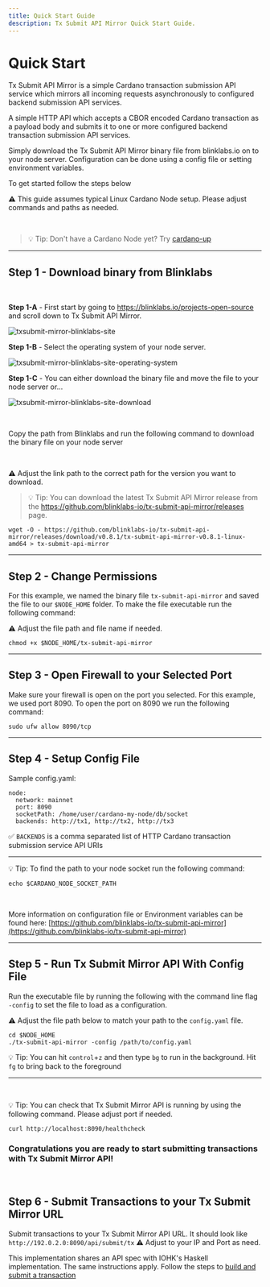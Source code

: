 ```yaml
---
title: Quick Start Guide
description: Tx Submit API Mirror Quick Start Guide.
---
```


# Quick Start

Tx Submit API Mirror is a simple Cardano transaction submission API service which mirrors all incoming requests asynchronously to configured backend submission API services.

A simple HTTP API which accepts a CBOR encoded Cardano transaction as a payload body and submits it to one or more configured backend transaction submission API services.

Simply download the Tx Submit API Mirror binary file from blinklabs.io on to your node server. Configuration can be done using a config file or setting environment variables.  

To get started follow the steps below

⚠️ This guide assumes typical Linux Cardano Node setup. Please adjust commands and paths as needed.

<br>

> 💡 Tip: Don't have a Cardano Node yet? Try [cardano-up](../../cardano-up/001-cardano-up)

***

## Step 1 - Download binary from Blinklabs  
<br>

**Step 1-A** - First start by going to <a href="https://blinklabs.io/projects-open-source" target="_blank">https://blinklabs.io/projects-open-source</a> and scroll down to Tx Submit API Mirror.  

![txsubmit-mirror-blinklabs-site](/txsubmit-mirror-blinklabs-site.png)
<br>

**Step 1-B** - Select the operating system of your node server.  

![txsubmit-mirror-blinklabs-site-operating-system](/txsubmit-mirror-blinklabs-site-operating-system.png)
<br>

**Step 1-C** - You can either download the binary file and move the file to your node server or...  

![txsubmit-mirror-blinklabs-site-download](/txsubmit-mirror-blinklabs-site-download.png)

<br>

Copy the path from Blinklabs and run the following command to download the binary file on your node server  

<br>

⚠️ Adjust the link path to the correct path for the version you want to download. 

> 💡 Tip: You can download the latest Tx Submit API Mirror release from the <a href="https://github.com/blinklabs-io/tx-submit-api-mirror/releases" target="_blank">https://github.com/blinklabs-io/tx-submit-api-mirror/releases</a> page.  

```
wget -O - https://github.com/blinklabs-io/tx-submit-api-mirror/releases/download/v0.8.1/tx-submit-api-mirror-v0.8.1-linux-amd64 > tx-submit-api-mirror
```

***

## Step 2 - Change Permissions

For this example, we named the binary file `tx-submit-api-mirror` and saved the file to our `$NODE_HOME` folder. To make the file executable run the following command:

⚠️ Adjust the file path and file name if needed. 

```
chmod +x $NODE_HOME/tx-submit-api-mirror
```

***

## Step 3 - Open Firewall to your Selected Port

Make sure your firewall is open on the port you selected. For this example, we used port 8090. To open the port on 8090 we run the following command:

`
sudo ufw allow 8090/tcp
`

***

## Step 4 - Setup Config File

Sample config.yaml:

```
node:
  network: mainnet
  port: 8090
  socketPath: /home/user/cardano-my-node/db/socket
  backends: http://tx1, http://tx2, http://tx3
```

✅ `BACKENDS` is a comma separated list of HTTP Cardano transaction submission service API URIs

***

💡 Tip: To find the path to your node socket run the following command:

```
echo $CARDANO_NODE_SOCKET_PATH
```

<br>

More information on configuration file or Environment variables can be found here: [https://github.com/blinklabs-io/tx-submit-api-mirror](https://github.com/blinklabs-io/tx-submit-api-mirror)

***

## Step 5 - Run Tx Submit Mirror API With Config File

Run the executable file by running the following with the command line flag `-config` to set the file to load as a configuration.

⚠️ Adjust the file path below to match your path to the `config.yaml` file.

```
cd $NODE_HOME
./tx-submit-api-mirror -config /path/to/config.yaml
```

💡 Tip: You can hit `control`+`z` and then type `bg` to run in the background. Hit `fg` to bring back to the foreground

***

<br>

💡 Tip: You can check that Tx Submit Mirror API is running by using the following command. Please adjust port if needed.

```
curl http://localhost:8090/healthcheck
```

### Congratulations you are ready to start submitting transactions with Tx Submit Mirror API!

<br>

## Step 6 - Submit Transactions to your Tx Submit Mirror URL

Submit transactions to your Tx Submit Mirror API URL. It should look like `http://192.0.2.0:8090/api/submit/tx` ⚠️ Adjust to your IP and Port as need.

This implementation shares an API spec with IOHK's Haskell implementation. The
same instructions apply. Follow the steps to
[build and submit a transaction](https://github.com/input-output-hk/cardano-node/tree/master/cardano-submit-api#build-and-submit-a-transaction)
